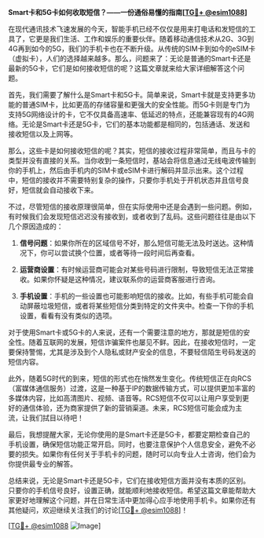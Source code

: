 **Smart卡和5G卡如何收取短信？——一份通俗易懂的指南[[TG💪+ @esim1088](https://t.me/s/esim1088)]**

在现代通讯技术飞速发展的今天，智能手机已经不仅仅是用来打电话和发短信的工具了，它更是我们生活、工作和娱乐的重要伙伴。随着移动通信技术从2G、3G到4G再到如今的5G，我们的手机卡也在不断升级。从传统的SIM卡到如今的eSIM卡（虚拟卡），人们的选择越来越多。那么，问题来了：无论是普通的Smart卡还是最新的5G卡，它们是如何接收短信的呢？这篇文章就来给大家详细解答这个问题。

首先，我们需要了解什么是Smart卡和5G卡。简单来说，Smart卡就是支持更多功能的普通SIM卡，比如更高的存储容量和更强大的安全性能。而5G卡则是专门为支持5G网络设计的卡，它不仅具备高速率、低延迟的特点，还能兼容现有的4G网络。无论是Smart卡还是5G卡，它们的基本功能都是相同的，包括通话、发送和接收短信以及上网等。

那么，这些卡是如何接收短信的呢？其实，短信的接收过程非常简单，而且与卡的类型并没有直接的关系。当你收到一条短信时，基站会将信息通过无线电波传输到你的手机上，然后由手机内的SIM卡或eSIM卡进行解码并显示出来。这个过程中，短信的接收并不需要特别复杂的操作，只要你手机处于开机状态并且信号良好，短信就会自动接收下来。

不过，尽管短信的接收原理很简单，但在实际使用中还是会遇到一些问题。例如，有时候我们会发现短信迟迟没有接收到，或者收到了乱码。这些问题往往是由以下几个原因造成的：

1. **信号问题**：如果你所在的区域信号不好，那么短信可能无法及时送达。这种情况下，你可以尝试换个位置，或者等待一段时间后再查看。
   
2. **运营商设置**：有时候运营商可能会对某些号码进行限制，导致短信无法正常接收。如果你怀疑是这种情况，建议联系你的运营商客服进行咨询。
   
3. **手机设置**：手机的一些设置也可能影响短信的接收。比如，有些手机可能会自动屏蔽垃圾短信，或者将某些短信分类到特定的文件夹中。检查一下你的手机设置，看看有没有类似的选项。

对于使用Smart卡或5G卡的人来说，还有一个需要注意的地方，那就是短信的安全性。随着互联网的发展，短信诈骗案件也屡见不鲜。因此，在接收短信时，一定要保持警惕，尤其是涉及到个人隐私或财产安全的信息，不要轻信陌生号码发送的短信内容。

此外，随着5G时代的到来，短信的形式也在悄然发生变化。传统短信正在向RCS（富媒体通信服务）过渡，这是一种基于IP的数据传输方式，可以提供更加丰富的多媒体内容，比如高清图片、视频、语音等。RCS短信不仅可以让用户享受到更好的通信体验，还为商家提供了新的营销渠道。未来，RCS短信可能会成为主流，让我们拭目以待吧！

最后，我想提醒大家，无论你使用的是Smart卡还是5G卡，都要定期检查自己的手机设置，确保短信功能正常开启。同时，也要注意保护个人信息安全，避免不必要的损失。如果你有任何关于手机卡的问题，随时可以向专业人士咨询，他们会为你提供最专业的解答。

总结来说，无论是Smart卡还是5G卡，它们在接收短信方面并没有本质的区别。只要你的手机信号良好，设置正确，就能顺利地接收短信。希望这篇文章能帮助大家更好地理解这个问题，并在日常生活中更加得心应手地使用手机卡。如果你还有其他疑问，欢迎继续关注我们的讨论[[TG💪+ @esim1088](https://t.me/s/esim1088)]！

[[TG💪+ @esim1088](https://t.me/s/esim1088) ![Image](https://i.postimg.cc/4NQfJmqS/Snipaste-2025-05-13-00-14-12.png)]